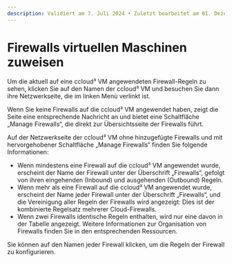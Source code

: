 ```yaml
---
description: Validiert am 7. Juli 2024 • Zuletzt bearbeitet am 01. Dezember 2024
---
```


# Firewalls virtuellen Maschinen zuweisen

Um die aktuell auf eine ccloud³ VM angewendeten Firewall-Regeln zu sehen, klicken Sie auf den Namen der ccloud³ VM und besuchen Sie dann ihre Netzwerkseite, die im linken Menü verlinkt ist.

Wenn Sie keine Firewalls auf die ccloud³ VM angewendet haben, zeigt die Seite eine entsprechende Nachricht an und bietet eine Schaltfläche „Manage Firewalls“, die direkt zur Übersichtsseite der Firewalls führt.

Auf der Netzwerkseite der ccloud³ VM ohne hinzugefügte Firewalls und mit hervorgehobener Schaltfläche „Manage Firewalls“ finden Sie folgende Informationen:

* Wenn mindestens eine Firewall auf die ccloud³ VM angewendet wurde, erscheint der Name der Firewall unter der Überschrift „Firewalls“, gefolgt von ihren eingehenden (Inbound) und ausgehenden (Outbound) Regeln.
* Wenn mehr als eine Firewall auf die ccloud³ VM angewendet wurde, erscheint der Name jeder Firewall unter der Überschrift „Firewalls“, und die Vereinigung aller Regeln der Firewalls wird angezeigt: Dies ist der kombinierte Regelsatz mehrerer Cloud-Firewalls.
* Wenn zwei Firewalls identische Regeln enthalten, wird nur eine davon in der Tabelle angezeigt. Weitere Informationen zur Organisation von Firewalls finden Sie in den entsprechenden Ressourcen.

Sie können auf den Namen jeder Firewall klicken, um die Regeln der Firewall zu konfigurieren.
